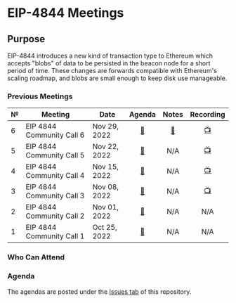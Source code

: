# EIP-4844 Meetings

## Purpose
EIP-4844 introduces a new kind of transaction type to Ethereum which accepts "blobs" of data to be persisted in the beacon node for a short period of time. These changes are forwards compatible with Ethereum's scaling roadmap, and blobs are small enough to keep disk use manageable.

### Previous Meetings

 №  | Meeting | Date                             | Agenda           | Notes                  | Recording          |
--- | ------- |--------------------------------  | :--------------: | :--------------------: | :----------------: |
6 | EIP 4844 Community Call 6 | Nov 29, 2022 | [🔗](https://github.com/ethereum/pm/issues/679) | [🔗](link) | [📺](https://youtu.be/MVGnY7vAPeg) | 
5 | EIP 4844 Community Call 5 | Nov 22, 2022 | [🔗](https://github.com/ethereum/pm/issues/670) | N/A | [📺](https://youtu.be/tTF2VHcAMzE) | 
4 | EIP 4844 Community Call 4 | Nov 15, 2022 | [🔗](https://github.com/ethereum/pm/issues/663) | N/A | [📺](https://www.youtube.com/watch?v=3vWBTEJSeSY) | 
3 | EIP 4844 Community Call 3 | Nov 08, 2022 | [🔗](https://github.com/ethereum/pm/issues/655) | N/A | [📺](https://youtu.be/GoUTXA9cPpA) | 
2 | EIP 4844 Community Call 2 | Nov 01, 2022 | [🔗](https://github.com/ethereum/pm/issues/650) | N/A | N/A | 
1 | EIP 4844 Community Call 1 | Oct 25, 2022 | [🔗](https://github.com/ethereum/pm/issues/647) | N/A | N/A | 
 
### Who Can Attend


### Agenda

The agendas are posted under the [Issues tab](https://github.com/ethereum/pm/issues/) of this repository. 



